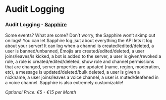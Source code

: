 # Audit Logging

### Audit Logging - [Sapphire](https://logger.bot/)

Some events? What are some? Don’t worry, the Sapphire won’t skimp out on logs! You can let Sapphire log jsut about everything the API lets it log about your server! It can log when a channel is created/edited/deleted, a user is banned/unbanned, Emojis are created/edited/deleted, a user joins/leaves/is kicked, a bot is added to the server, a user is given/revoked a role, a role is created/edited/deleted, show role and channel permissions that are changed, server properties are updated (name, region, moderation, etc), a message is updated/deleted/bulk deleted, a user is given a nickname, a user joins/leaves a voice channel, a user is muted/deafened in a voice channel.
Sapphire is also extremely customizable!

_Optional Price: €5 - €15 per Month_
